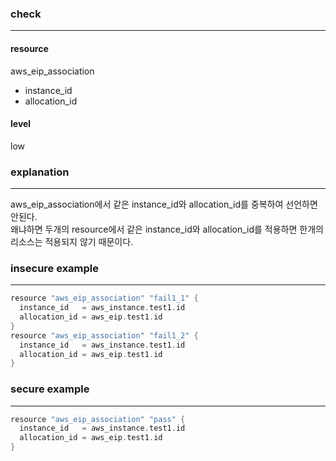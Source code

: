 ### check

---

#### resource
aws_eip_association
  - instance_id
  - allocation_id

#### level
low

### explanation

---

aws_eip_association에서 같은 instance_id와 allocation_id를 중복하여 선언하면 안된다. <br />
왜냐하면 두개의 resource에서 같은 instance_id와 allocation_id를 적용하면 한개의 리소스는 적용되지 않기 때문이다.


### insecure example

---

```go
resource "aws_eip_association" "fail1_1" {
  instance_id   = aws_instance.test1.id
  allocation_id = aws_eip.test1.id
}
resource "aws_eip_association" "fail1_2" {
  instance_id   = aws_instance.test1.id
  allocation_id = aws_eip.test1.id
}
```


### secure example

---

```go
resource "aws_eip_association" "pass" {
  instance_id   = aws_instance.test1.id
  allocation_id = aws_eip.test1.id
}
```
